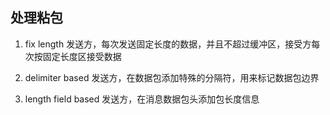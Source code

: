 ## 处理粘包
1.  fix length
    发送方，每次发送固定长度的数据，并且不超过缓冲区，接受方每次按固定长度区接受数据

2. delimiter based
   发送方，在数据包添加特殊的分隔符，用来标记数据包边界

3. length field based
   发送方，在消息数据包头添加包长度信息